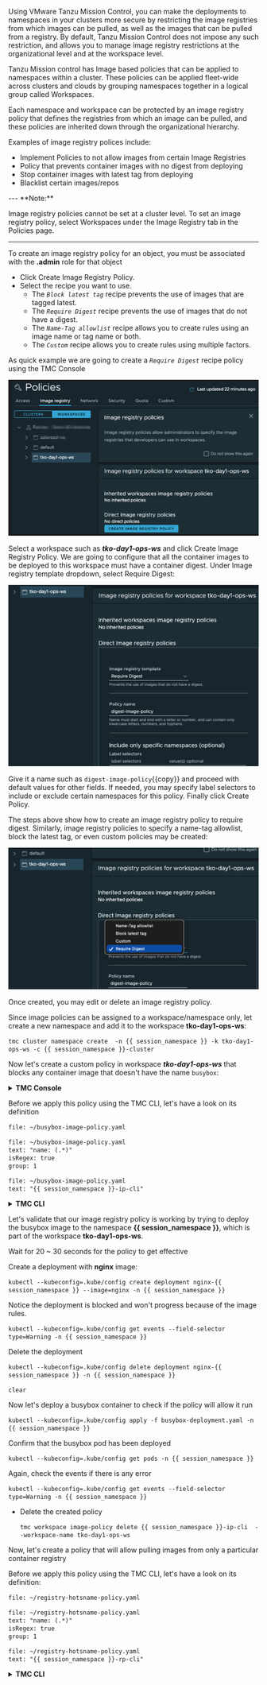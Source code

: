 Using VMware Tanzu Mission Control, you can make the deployments to namespaces in your clusters more secure by restricting the image registries from which images can be pulled, as well as the images that can be pulled from a registry. By default, Tanzu Mission Control does not impose any such restriction, and allows you to manage image registry restrictions at the organizational level and at the workspace level.

Tanzu Mission control has Image based policies that can be applied to namespaces within a cluster. These policies can be applied fleet-wide across clusters and clouds by grouping namespaces together in a logical group called Workspaces.

Each namespace and workspace can be protected by an image registry policy that defines the registries from which an image can be pulled, and these policies are inherited down through the organizational hierarchy.

Examples of image registry polices include:

- Implement Policies to not allow images from certain Image Registries
- Policy that prevents container images with no digest from deploying
- Stop container images with latest tag from deploying 
- Blacklist certain images/repos 

<p>
---
**Note:**

Image registry policies cannot be set at a cluster level. To set an image registry policy, select Workspaces under the Image Registry tab in the Policies page.

---
</p>

To create an image registry policy for an object, you must be associated with the **.admin** role for that object

* Click Create Image Registry Policy.
* Select the recipe you want to use.
    * The *`Block latest tag`* recipe prevents the use of images that are tagged latest.
    * The *`Require Digest`* recipe prevents the use of images that do not have a digest.
    * The *`Name-Tag allowlist`* recipe allows you to create rules using an image name or tag name or both.
    * The *`Custom`* recipe allows you to create rules using multiple factors.

As quick example we are going to create a *`Require Digest`* recipe policy using the TMC Console

![](./images/policy-image-registry-1.png)

Select a workspace such as ***tko-day1-ops-ws*** and click Create Image 
Registry Policy. We are going to configure that all the container 
images to be deployed to this workspace must have a container digest. 
Under Image registry template dropdown, select Require Digest:

![](./images/policy-image-registry-digest-1.png)

Give it a name such as `digest-image-policy`{{copy}} and proceed with default values 
for other fields. If needed, you may specify label selectors to 
include or exclude certain namespaces for this policy. 
Finally click Create Policy. 

The steps above show how to create an image registry policy to require digest. Similarly, image 
registry policies to specify a name-tag allowlist, block the latest tag, or even custom policies may be created:
 
![](./images/policy-image-registry-digest-2.png)

Once created, you may edit or delete an image registry policy.

Since image policies can be assigned to a workspace/namespace only, let create a new namespace and add it to the workspace **tko-day1-ops-ws**:

```execute-1
tmc cluster namespace create  -n {{ session_namespace }} -k tko-day1-ops-ws -c {{ session_namespace }}-cluster
```

Now let's create a custom policy in workspace ***tko-day1-ops-ws*** that blocks any container image that doesn't have the name `busybox`: 

<details>
<summary><b>TMC Console</b></summary>
<p>

1. Click Workspaces under the Image Registry tab in the Policies page 
and select workspace ***tko-day1-ops-ws***

2. Click Create Image Registry Policy

  ![](./images/policy-image-registry-custom-1.png)

3. Choose Custom in the Image Registry Template field and give it a name 
  such as `{{ session_namespace }}-ip-ui`{{copy}} in the Policy Name field. Under the Rule pane, type in `library/busybox`{{copy}} in the Image Name field. Optionally, you may specify the hostname and port to restrict where the images are pulled from. In addition, you may add more rules by clicking Add Another Rule.

  ![](./images/policy-image-registry-custom-2.png)

4. Optionally, this custom rule may be made to apply to certain namespaces of this workspace if desired by specifying the Label Selectors fields. At the end, click Create Policy.
</p>
</details>

Before we apply this policy using the TMC CLI, let's have a look on its definition

```editor:open-file
file: ~/busybox-image-policy.yaml
```

```editor:select-matching-text
file: ~/busybox-image-policy.yaml
text: "name: (.*)"
isRegex: true
group: 1
```

```editor:replace-text-selection
file: ~/busybox-image-policy.yaml
text: "{{ session_namespace }}-ip-cli"
```

<details>
<summary><b>TMC CLI</b></summary>
<p>

* Create a policy 

    ```execute-1
    tmc workspace image-policy create -f busybox-image-policy.yaml 
    ```
* Confirm that the policy has been created and synced to the {{ session_namespace }}-cluster   

    ```execute-1
    tmc workspace image-policy get {{ session_namespace }}-ip-cli  --workspace-name tko-day1-ops-ws 
    ```

    ```execute-1
    kubectl describe opapolicies.intents.tmc.cloud.vmware.com --kubeconfig=.kube/config wsp.{{ session_namespace }}.{{ session_namespace }}-ip-cli.vmware-system-tmc-allowed-images-v1
    ```
</p>
</details>
<p>
</p>

Let's validate that our image registry policy is working by trying to deploy the busybox image to the namespace **{{ session_namespace }}**, 
which is part of the workspace **tko-day1-ops-ws**.

Wait for 20 ~ 30 seconds for the policy to get effective 

Create a deployment with **nginx** image:

```execute-1
kubectl --kubeconfig=.kube/config create deployment nginx-{{ session_namespace }} --image=nginx -n {{ session_namespace }}
```

Notice the deployment is blocked and won't progress because of the image rules.

```execute-1
kubectl --kubeconfig=.kube/config get events --field-selector type=Warning -n {{ session_namespace }}
```
Delete the deployment
```execute-1
kubectl --kubeconfig=.kube/config delete deployment nginx-{{ session_namespace }} -n {{ session_namespace }}
```

```execute-all
clear
```

Now let's deploy a busybox container to check if the policy will allow it run

```execute-1
kubectl --kubeconfig=.kube/config apply -f busybox-deployment.yaml -n {{ session_namespace }}
```
Confirm that the busybox pod has been deployed

```execute-1
kubectl --kubeconfig=.kube/config get pods -n {{ session_namespace }}
```
Again, check the events if there is any error

```execute-1
kubectl --kubeconfig=.kube/config get events --field-selector type=Warning -n {{ session_namespace }}
```

* Delete the created policy 

    ```execute-1
    tmc workspace image-policy delete {{ session_namespace }}-ip-cli  --workspace-name tko-day1-ops-ws 
    ```

Now, let's create a policy that will allow pulling images from only a particular container registry  

Before we apply this policy using the TMC CLI, let's have a look on its definition:

```editor:open-file
file: ~/registry-hotsname-policy.yaml
```

```editor:select-matching-text
file: ~/registry-hotsname-policy.yaml
text: "name: (.*)"
isRegex: true
group: 1
```

```editor:replace-text-selection
file: ~/registry-hotsname-policy.yaml
text: "{{ session_namespace }}-rp-cli"
```

<details>
<summary><b>TMC CLI</b></summary>
<p>

* Create a policy 

    ```execute-1
    tmc workspace image-policy create -f registry-hotsname-policy.yaml
    ```
* Confirm that the policy has been created    

    ```execute-1
    tmc workspace image-policy get {{ session_namespace }}-rp-cli  --workspace-name tko-day1-ops-ws 
    ```
    Create a deployment with **nginx** image from docker hub:

    ```execute-1
    kubectl --kubeconfig=.kube/config create deployment nginx-{{ session_namespace }} --image=nginx -n {{ session_namespace }}
    ```

    Notice the deployment is blocked and won't progress because of the registry rules.

    ```execute-1
    kubectl --kubeconfig=.kube/config get events --field-selector type=Warning -n {{ session_namespace }}
    ```
    Delete the deployment
    ```execute-1
    kubectl --kubeconfig=.kube/config delete deployment nginx-{{ session_namespace }} -n {{ session_namespace }}
    ```

    ```execute-all
    clear
    ```
* Delete the created policy 

    ```execute-1
    tmc workspace image-policy delete {{ session_namespace }}-rp-cli --workspace-name tko-day1-ops-ws
    ```
</p>
</details>



